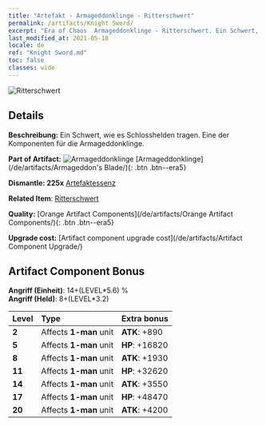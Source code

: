 ```yaml
---
title: "Artefakt - Armageddonklinge - Ritterschwert"
permalink: /artifacts/Knight Sword/
excerpt: "Era of Chaos  Armageddonklinge - Ritterschwert. Ein Schwert, wie es Schlosshelden tragen. Eine der Komponenten für die Armageddonklinge."
last_modified_at: 2021-05-18
locale: de
ref: "Knight Sword.md"
toc: false
classes: wide
---
```


 ![Ritterschwert](/images/t/artifact_40441.png)



## Details

 **Beschreibung:** Ein Schwert, wie es Schlosshelden tragen. Eine der Komponenten für die Armageddonklinge.

 **Part of Artifact:** ![Armageddonklinge](/images/t/icon_artifact_44.png) [Armageddonklinge](/de/artifacts/Armageddon's Blade/){: .btn .btn--era5}

 **Dismantle: 225x** [Artefaktessenz](/ItemsDE/con_905/)

 **Related Item**: [Ritterschwert](/ItemsDE/art_166/)

 **Quality:** [Orange Artifact Components](/de/artifacts/Orange Artifact Components/){: .btn .btn--era5}

 **Upgrade cost:** [Artifact component upgrade cost](/de/artifacts/Artifact Component Upgrade/)

## Artifact Component Bonus

  **Angriff (Einheit)**: 14+(LEVEL\*5.6) %<br/>**Angriff (Held)**: 8+(LEVEL\*3.2)

  |  Level  | Type |    Extra bonus  | 
  |:--------|:-----|:----------------| 
  | **2** | Affects **1-man** unit | **ATK**: +890 | 
  | **5** | Affects **1-man** unit | **HP**: +16820 | 
  | **8** | Affects **1-man** unit | **ATK**: +1930 | 
  | **11** | Affects **1-man** unit | **HP**: +32620 | 
  | **14** | Affects **1-man** unit | **ATK**: +3550 | 
  | **17** | Affects **1-man** unit | **HP**: +48470 | 
  | **20** | Affects **1-man** unit | **ATK**: +4200 | 
